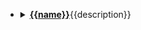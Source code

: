   - <details><summary><b><a href="{{url}}">{{name}}</a></b>{{description}}</summary><br/>
    {{#info}}

    {{#repository}}
    - Repository: {{value}}
    {{/repository}}
    {{#documentation}}
    - Documentation: {{value}}
    {{/documentation}}
    {{#build}}
    - Build: {{value}}
    {{/build}}
    {{#bugtracker}}
    - Bugtracker: {{value}}
    {{/bugtracker}}
    {{#issues}}
    - Issues: {{value}}
    {{/issues}}
    {{#support}}
    - Support: {{value}}
    {{/support}}
    {{#licenses}}
    - License(s): {{value}}
    {{/licenses}}
    {{#keywords}}
    - Keywords: {{value}}
    {{/keywords}}
    <br/>

    {{/info}}
    {{#github}}

    | [Github]({{url}}) | license | contributors | last-commit | open issues | stars | forks | repo-size | watchers |
    |--------| :-----: | :------------: | :-----------: | :-----------: | :-----: | :-----: | :---------: | :--: |
    |        | {{#licenses}}{{icon}}<br/>{{value}}{{/licenses}} | {{#contributors}}{{icon}}<br/>[{{value}}]({{url}}){{/contributors}} | {{#last_commit}}{{icon}}<br/>[{{value}}]({{url}}){{/last_commit}} | {{#issues}}{{icon}}<br/>[{{value}}]({{url}}){{/issues}} | {{#stars}}{{icon}}<br/>{{value}}{{/stars}} | {{#forks}}{{icon}}<br/>{{value}}{{/forks}} | {{{#size}}{{icon}}<br/>{{value}}{{/size}} | {{#watchers}}{{icon}}<br/>{{value}}{{/watchers}} |

    - Topics: {{topics}}

    {{/github}}
    {{#gitlab}}

    | [Gitlab]({{url}}) | license | contributors | last-commit | open issues | stars | forks |
    |--------| :-----: | :------------: | :-----------: | :-----------: | :-----: | :-----: | :---------: | :--: |
    |        | {{#licenses}}{{&icon}}<br/>{{value}}{{/licenses}} | {{#contributors}}{{icon}}<br/>[{{value}}]({{url}}){{/contributors}} | {{#last_commit}}{{icon}}<br/>[{{value}}]({{url}}){{/last_commit}} | {{#issues}}{{icon}}<br/>[{{value}}]({{url}}){{/issues}} | {{#stars}}{{icon}}<br/>{{value}}{{/stars}} | {{#forks}}{{icon}}<br/>{{value}}{{/forks}} |

    Topics: {{topics}}

    {{/gitlab}}
    {{#hexpm}}

    | [Hex.pm]({{url}}) | version  | licenses | downloads | downloads/week | download/day |
    | :-----: | :--------: | :--------: | :---------: | :--------------: | :------------: |
    |         | {{#version}}{{icon}}<br/>{{value}}{{/version}} | {{#licenses}}{{icon}}<br/>{{value}}{{/licenses}} | {{#downloads_all}}{{icon}}<br/>{{value}}{{downloads_all}} | {{#downloads_week}}{{icon}}<br/>{{value}}{{/downloads_week}} | {{#downloads_day}}{{icon}}<br/>{{value}}{{/downloads_day}} |

    {{/hexpm}}
    {{#erlangmk}}
    - [erlang.mk]({{url}})
    {{/erlangmk}}
    
    </details>
